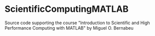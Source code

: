 ScientificComputingMATLAB
=========================

Source code supporting the course "Introduction to Scientific and High Performance Computing with MATLAB" by Miguel O. Bernabeu
